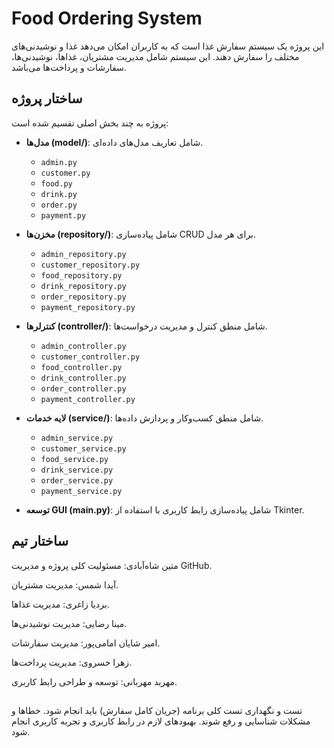 
# Food Ordering System

این پروژه یک سیستم سفارش غذا است که به کاربران امکان می‌دهد غذا و نوشیدنی‌های مختلف را سفارش دهند. این سیستم شامل مدیریت مشتریان، غذاها، نوشیدنی‌ها، سفارشات و پرداخت‌ها می‌باشد.

## ساختار پروژه

پروژه به چند بخش اصلی تقسیم شده است:

- **مدل‌ها (model/)**: شامل تعاریف مدل‌های داده‌ای.
  - `admin.py`
  - `customer.py`
  - `food.py`
  - `drink.py`
  - `order.py`
  - `payment.py`

- **مخزن‌ها (repository/)**: شامل پیاده‌سازی CRUD برای هر مدل.
  - `admin_repository.py`
  - `customer_repository.py`
  - `food_repository.py`
  - `drink_repository.py`
  - `order_repository.py`
  - `payment_repository.py`

- **کنترلرها (controller/)**: شامل منطق کنترل و مدیریت درخواست‌ها.
  - `admin_controller.py`
  - `customer_controller.py`
  - `food_controller.py`
  - `drink_controller.py`
  - `order_controller.py`
  - `payment_controller.py`

- **لایه خدمات (service/)**: شامل منطق کسب‌وکار و پردازش داده‌ها.
  - `admin_service.py`
  - `customer_service.py`
  - `food_service.py`
  - `drink_service.py`
  - `order_service.py`
  - `payment_service.py`



- **توسعه GUI (main.py)**: شامل پیاده‌سازی رابط کاربری با استفاده از Tkinter.
  

## ساختار تیم

متین شاه‌آبادی: مسئولیت کلی پروژه و مدیریت GitHub.

آیدا شمس: مدیریت مشتریان.

بردیا زاغری: مدیریت غذاها.

مینا رضایی: مدیریت نوشیدنی‌ها.

امیر شایان امامی‌پور: مدیریت سفارشات.

زهرا خسروی: مدیریت پرداخت‌ها.

مهربد مهربانی: توسعه و طراحی رابط کاربری.
## 


تست و نگهداری
تست کلی برنامه (جریان کامل سفارش) باید انجام شود.
خطاها و مشکلات شناسایی و رفع شوند.
بهبودهای لازم در رابط کاربری و تجربه کاربری انجام شود.
